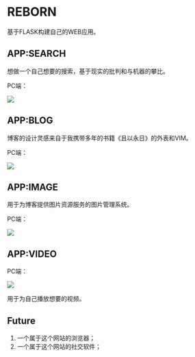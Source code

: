 # REBORN

基于FLASK构建自己的WEB应用。

## APP:SEARCH

想做一个自己想要的搜索，基于现实的批判和与机器的攀比。

PC端：

![](http://serv_pro:3000/zswj123/reborn/reborn/static/search/raw/master/pc_search.png)

## APP:BLOG

博客的设计灵感来自于我携带多年的书籍《且以永日》的外表和VIM。

PC端：

![](http://serv_pro:3000/zswj123/reborn/reborn/static/blog/raw/master/pc_blog.png)

## APP:IMAGE

用于为博客提供图片资源服务的图片管理系统。

PC端：

![](http://serv_pro:3000/zswj123/reborn/reborn/static/image/raw/master/pc_image.png)

## APP:VIDEO

PC端：

![](http://serv_pro:3000/zswj123/reborn/reborn/video/raw/master/pc_video.png)

用于为自己播放想要的视频。

## Future

1. 一个属于这个网站的浏览器；
2. 一个属于这个网站的社交软件；